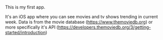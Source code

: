 This is my first app.

It's an iOS app where you can see movies and tv shows trending in current week. Data is from the movie database (https://www.themoviedb.org) or more specifically it's API (https://developers.themoviedb.org/3/getting-started/introduction)
